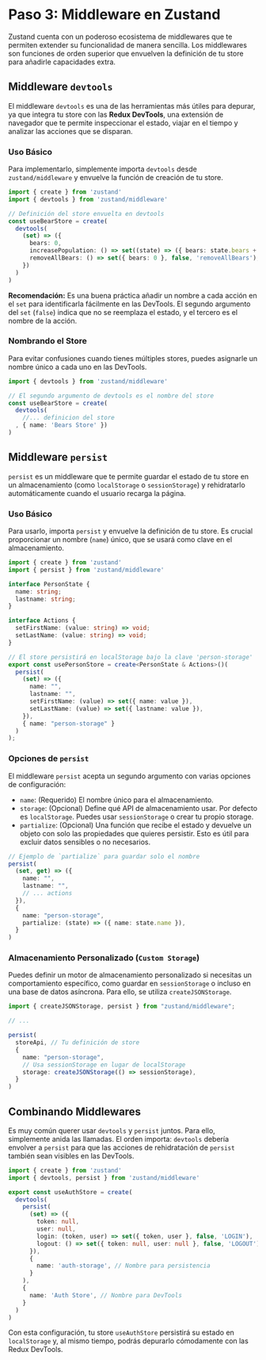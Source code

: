 # Paso 3: Middleware en Zustand

Zustand cuenta con un poderoso ecosistema de middlewares que te permiten extender su funcionalidad de manera sencilla. Los middlewares son funciones de orden superior que envuelven la definición de tu store para añadirle capacidades extra.

## Middleware `devtools`

El middleware `devtools` es una de las herramientas más útiles para depurar, ya que integra tu store con las **Redux DevTools**, una extensión de navegador que te permite inspeccionar el estado, viajar en el tiempo y analizar las acciones que se disparan.

### Uso Básico

Para implementarlo, simplemente importa `devtools` desde `zustand/middleware` y envuelve la función de creación de tu store.

```typescript
import { create } from 'zustand'
import { devtools } from 'zustand/middleware'

// Definición del store envuelta en devtools
const useBearStore = create(
  devtools(
    (set) => ({
      bears: 0,
      increasePopulation: () => set((state) => ({ bears: state.bears + 1 }), false, 'increasePopulation'),
      removeAllBears: () => set({ bears: 0 }, false, 'removeAllBears'),
    })
  )
)
```

**Recomendación:** Es una buena práctica añadir un nombre a cada acción en el `set` para identificarla fácilmente en las DevTools. El segundo argumento del `set` (`false`) indica que no se reemplaza el estado, y el tercero es el nombre de la acción.

### Nombrando el Store

Para evitar confusiones cuando tienes múltiples stores, puedes asignarle un nombre único a cada uno en las DevTools.

```typescript
import { devtools } from 'zustand/middleware'

// El segundo argumento de devtools es el nombre del store
const useBearStore = create(
  devtools(
    //... definicion del store
  , { name: 'Bears Store' })
)
```

## Middleware `persist`

`persist` es un middleware que te permite guardar el estado de tu store en un almacenamiento (como `localStorage` o `sessionStorage`) y rehidratarlo automáticamente cuando el usuario recarga la página.

### Uso Básico

Para usarlo, importa `persist` y envuelve la definición de tu store. Es crucial proporcionar un nombre (`name`) único, que se usará como clave en el almacenamiento.

```typescript
import { create } from 'zustand'
import { persist } from 'zustand/middleware'

interface PersonState {
  name: string;
  lastname: string;
}

interface Actions {
  setFirstName: (value: string) => void;
  setLastName: (value: string) => void;
}

// El store persistirá en localStorage bajo la clave 'person-storage'
export const usePersonStore = create<PersonState & Actions>()(
  persist(
    (set) => ({
      name: "",
      lastname: "",
      setFirstName: (value) => set({ name: value }),
      setLastName: (value) => set({ lastname: value }),
    }),
    { name: "person-storage" }
  )
);
```

### Opciones de `persist`

El middleware `persist` acepta un segundo argumento con varias opciones de configuración:

-   `name`: (Requerido) El nombre único para el almacenamiento.
-   `storage`: (Opcional) Define qué API de almacenamiento usar. Por defecto es `localStorage`. Puedes usar `sessionStorage` o crear tu propio storage.
-   `partialize`: (Opcional) Una función que recibe el estado y devuelve un objeto con solo las propiedades que quieres persistir. Esto es útil para excluir datos sensibles o no necesarios.

```typescript
// Ejemplo de `partialize` para guardar solo el nombre
persist(
  (set, get) => ({
    name: "",
    lastname: "",
    // ... actions
  }),
  {
    name: "person-storage",
    partialize: (state) => ({ name: state.name }),
  }
)
```

### Almacenamiento Personalizado (`Custom Storage`)

Puedes definir un motor de almacenamiento personalizado si necesitas un comportamiento específico, como guardar en `sessionStorage` o incluso en una base de datos asíncrona. Para ello, se utiliza `createJSONStorage`.

```typescript
import { createJSONStorage, persist } from "zustand/middleware";

// ...

persist(
  storeApi, // Tu definición de store
  {
    name: "person-storage",
    // Usa sessionStorage en lugar de localStorage
    storage: createJSONStorage(() => sessionStorage),
  }
)
```

## Combinando Middlewares

Es muy común querer usar `devtools` y `persist` juntos. Para ello, simplemente anida las llamadas. El orden importa: `devtools` debería envolver a `persist` para que las acciones de rehidratación de `persist` también sean visibles en las DevTools.

```typescript
import { create } from 'zustand'
import { devtools, persist } from 'zustand/middleware'

export const useAuthStore = create(
  devtools(
    persist(
      (set) => ({
        token: null,
        user: null,
        login: (token, user) => set({ token, user }, false, 'LOGIN'),
        logout: () => set({ token: null, user: null }, false, 'LOGOUT'),
      }),
      {
        name: 'auth-storage', // Nombre para persistencia
      }
    ),
    {
      name: 'Auth Store', // Nombre para DevTools
    }
  )
)
```

Con esta configuración, tu store `useAuthStore` persistirá su estado en `localStorage` y, al mismo tiempo, podrás depurarlo cómodamente con las Redux DevTools.